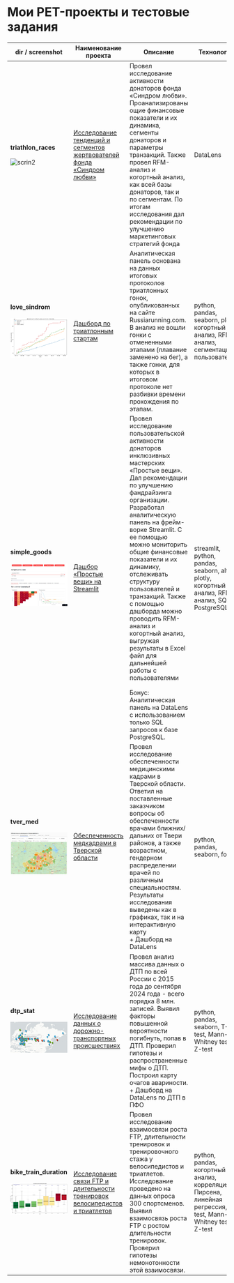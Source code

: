 # Мои PET-проекты и тестовые задания 


| dir / screenshot    | Наименование проекта                | Описание                                                     | Технологии                                                         |
| ---- | ----------------------------------- | ------------------------------------------------------------ | ------------------------------------------------------------ |
| **triathlon_races<br>**<br> ![scrin2](/) | [Исследование тенденций и сегментов жертвователей фонда «Синдром любви»](/triathlon_races) | Провел исследование активности донаторов фонда «Синдром любви». Проанализированы ощие финансовые показатели и их динамика, сегменты донаторов и параметры транзакций. Также провел RFM-анализ и когортный анализ, как всей базы донаторов, так и по сегментам. По итогам исследования дал рекомендации по улучшению маркетинговых стратегий фонда | DataLens |
| **love_sindrom<br>**<br> ![scrin2](/love_sindrom/sindrom4.png) | [Дашборд по триатлонным стартам](/love_sindrom) | Аналитическая панель основана на данных итоговых протоколов триатлонных гонок, опубликованных на сайте Russiarunning.com. В анализ не вошли гонки с отмененными этапами (плавание заменено на бег), а также гонки, для которых в итоговом протоколе нет разбивки времени прохождения по этапам. | python, pandas, seaborn, plotly, когортный анализ, RFM-анализ, сегментация пользователей |
| **simple_goods<br>**<br> ![scrin2](/simple_goods/sg1.jpg) | [Дашбор «Простые вещи» на Streamlit](/simple_goods) |  Провел исследование пользовательской активности донаторов инклюзивных мастерских «Простые вещи». Дал рекомендации по улучшению фандрайзинга организации. Разработал аналитическую панель на фрейм-ворке Streamlit. С ее помощью можно мониторить общие финансовые показатели и их динамику, отслеживать структуру пользователей и транзакций. Также с помощью дашборда можно проводить RFM-анализ и когортный анализ, выгружая результаты в Excel файл для дальнейшей работы с пользователями<br><br> Бонус: Аналитическая панель на DataLens с использованием только SQL запросов к базе PostgreSQL. | streamlit, python, pandas, seaborn, altair, plotly, когортный анализ, RFM-анализ, SQL, PostgreSQL |
| **tver_med**<br><br> ![scrin2](/tver_med/tver_med.jpg) | [Обеспеченность медкадрами в Тверской области](/tver_med) |  Провел исследование обеспеченности медицинскими кадрами в Тверской области. Ответил на поставленные заказчиком вопросы об обеспеченности врачами ближних/дальних от Твери районов, а также возрастном, гендерном распределении врачей по различным специальностям. Результаты исследования выведены как в графиках, так и на интерактивную карту <br> + Дашборд на DataLens | python, pandas, seaborn, folium |
| **dtp_stat**<br><br> ![scrin2](/dtp_stat/dtp3.jpg) | [Исследование данных о дорожно-транспортных происшествиях](/dtp_stat) |  Провел анализ массива данных о ДТП по всей России с 2015 года до сентября 2024 года - всего порядка 8 млн. записей. Выявил факторы повышенной вероятности погибнуть, попав в ДТП. Проверил гипотезы и распространенные мифы о ДТП. Построил карту очагов авариности. <br> + Дашборд на DataLens по ДТП в ПФО | python, pandas, seaborn, T-test, Mann-Whitney test, Z-test |
| **bike_train_duration**<br><br> ![scrin2](/bike_train_duration/velo1.jpg) | [Исследование связи FTP и длительности тренировок велосипедистов и триатлетов](/bike_train_duration) |  Провел исследование взаимосвязи роста FTP, длительности тренировок и тренировочного стажа у велосипедистов и триатлетов. Исследование проведено на данных опроса 300 спортсменов. Выявил взаимосвязь роста FTP с ростом длительности тренировок. Проверил гипотезы немонотонности этой взаимосвязи. | python, pandas, когортный анализ, корреляция Пирсена, линейная регрессия, T-test, Mann-Whitney test, Z-test |


